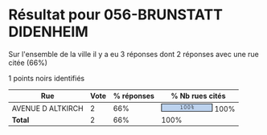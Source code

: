 # Résultat pour 056-BRUNSTATT DIDENHEIM

Sur l'ensemble de la ville il y a eu 3 réponses dont 2 réponses avec une rue citée (66%)

1 points noirs identifiés

| Rue | Vote | % réponses | % Nb rues cités|
|-----|------|------------|----------------|
| AVENUE D ALTKIRCH | 2 | 66% | <img src="../../img/bar_100.gif" />&nbsp;100%|
| **Total** | 2 | 66% | 100%|
